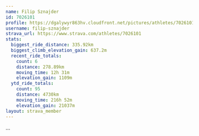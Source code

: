 ```yaml
---
name: Filip Sznajder
id: 7026101
profile: https://dgalywyr863hv.cloudfront.net/pictures/athletes/7026101/2123836/18/large.jpg
username: filip-sznajder
strava_url: https://www.strava.com/athletes/7026101
stats:
  biggest_ride_distance: 335.92km
  biggest_climb_elevation_gain: 637.2m
  recent_ride_totals:
    count: 6
    distance: 278.89km
    moving_time: 12h 31m
    elevation_gain: 1109m
  ytd_ride_totals:
    count: 95
    distance: 4730km
    moving_time: 216h 52m
    elevation_gain: 21037m
layout: strava_member
--- 
```

...
